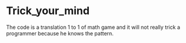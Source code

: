 # Trick_your_mind
The code is a translation 1 to 1 of math game and it will not really trick a programmer because he knows the pattern.
